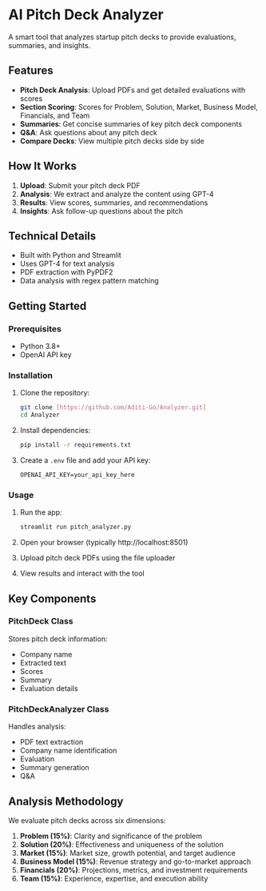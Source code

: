 # AI Pitch Deck Analyzer

A smart tool that analyzes startup pitch decks to provide evaluations, summaries, and insights.

## Features

- **Pitch Deck Analysis**: Upload PDFs and get detailed evaluations with scores
- **Section Scoring**: Scores for Problem, Solution, Market, Business Model, Financials, and Team
- **Summaries**: Get concise summaries of key pitch deck components
- **Q&A**: Ask questions about any pitch deck
- **Compare Decks**: View multiple pitch decks side by side

## How It Works

1. **Upload**: Submit your pitch deck PDF
2. **Analysis**: We extract and analyze the content using GPT-4
3. **Results**: View scores, summaries, and recommendations
4. **Insights**: Ask follow-up questions about the pitch

## Technical Details

- Built with Python and Streamlit
- Uses GPT-4 for text analysis
- PDF extraction with PyPDF2
- Data analysis with regex pattern matching

## Getting Started

### Prerequisites

- Python 3.8+
- OpenAI API key

### Installation

1. Clone the repository:
   ```bash
   git clone [https://github.com/Aditi-Go/Analyzer.git]
   cd Analyzer
   ```

2. Install dependencies:
   ```bash
   pip install -r requirements.txt
   ```

3. Create a `.env` file and add your API key:
   ```
   OPENAI_API_KEY=your_api_key_here
   ```

### Usage

1. Run the app:
   ```bash
   streamlit run pitch_analyzer.py
   ```

2. Open your browser (typically http://localhost:8501)

3. Upload pitch deck PDFs using the file uploader

4. View results and interact with the tool

## Key Components

### PitchDeck Class
Stores pitch deck information:
- Company name
- Extracted text
- Scores
- Summary
- Evaluation details

### PitchDeckAnalyzer Class
Handles analysis:
- PDF text extraction
- Company name identification
- Evaluation
- Summary generation
- Q&A

## Analysis Methodology

We evaluate pitch decks across six dimensions:

1. **Problem (15%)**: Clarity and significance of the problem
2. **Solution (20%)**: Effectiveness and uniqueness of the solution
3. **Market (15%)**: Market size, growth potential, and target audience
4. **Business Model (15%)**: Revenue strategy and go-to-market approach
5. **Financials (20%)**: Projections, metrics, and investment requirements
6. **Team (15%)**: Experience, expertise, and execution ability

